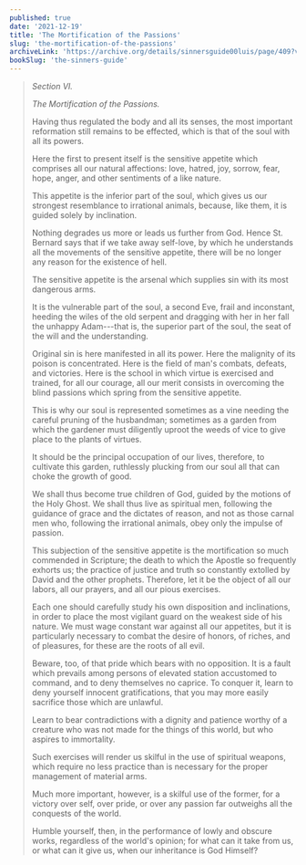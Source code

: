 ```yaml
---
published: true
date: '2021-12-19'
title: 'The Mortification of the Passions'
slug: 'the-mortification-of-the-passions'
archiveLink: 'https://archive.org/details/sinnersguide00luis/page/409?view=theater'
bookSlug: 'the-sinners-guide'
---
```


> *Section VI.*
>
> *The Mortification of the Passions.*
>
> Having thus regulated the body and all its senses, the most important reformation still remains to be effected, which is that of the soul with all its powers.
> 
> Here the first to present itself is the sensitive appetite which comprises all our natural affections: love, hatred, joy, sorrow, fear, hope, anger, and other sentiments of a like nature.
> 
> This appetite is the inferior part of the soul, which gives us our strongest resemblance to irrational animals, because, like them, it is guided solely by inclination.
> 
> Nothing degrades us more or leads us further from God. Hence St. Bernard says that if we take away self-love, by which he understands all the movements of the sensitive appetite, there will be no longer any reason for the existence of hell.
> 
> The sensitive appetite is the arsenal which supplies sin with its most dangerous arms.
> 
> It is the vulnerable part of the soul, a second Eve, frail and inconstant, heeding the wiles of the old serpent and dragging with her in her fall the unhappy Adam---that is, the superior part of the soul, the seat of the will and the understanding.
> 
> Original sin is here manifested in all its power. Here the malignity of its poison is concentrated. Here is the field of man's combats, defeats, and victories. Here is the school in which virtue is exercised and trained, for all our courage, all our merit consists in overcoming the blind passions which spring from the sensitive appetite.
>
> This is why our soul is represented sometimes as a vine needing the careful pruning of the husbandman; sometimes as a garden from which the gardener must diligently uproot the weeds of vice to give place to the plants of virtues.
> 
> It should be the principal occupation of our lives, therefore, to cultivate this garden, ruthlessly plucking from our soul all that can choke the growth of good.
> 
> We shall thus become true children of God, guided by the motions of the Holy Ghost. We shall thus live as spiritual men, following the guidance of grace and the dictates of reason, and not as those carnal men who, following the irrational animals, obey only the impulse of passion.
> 
> This subjection of the sensitive appetite is the mortification so much commended in Scripture; the death to which the Apostle so frequently exhorts us; the practice of justice and truth so constantly extolled by David and the other prophets. Therefore, let it be the object of all our labors, all our prayers, and all our pious exercises.
>
> Each one should carefully study his own disposition and inclinations, in order to place the most vigilant guard on the weakest side of his nature. We must wage constant war against all our appetites, but it is particularly necessary to combat the desire of honors, of riches, and of pleasures, for these are the roots of all evil.
>
> Beware, too, of that pride which bears with no opposition. It is a fault which prevails among persons of elevated station accustomed to command, and to deny themselves no caprice. To conquer it, learn to deny yourself innocent gratifications, that you may more easily sacrifice those which are unlawful.
> 
> Learn to bear contradictions with a dignity and patience worthy of a creature who was not made for the things of this world, but who aspires to immortality.
> 
> Such exercises will render us skilful in the use of spiritual weapons, which require no less practice than is necessary for the proper management of material arms.
> 
> Much more important, however, is a skilful use of the former, for a victory over self, over pride, or over any passion far outweighs all the conquests of the world.
> 
> Humble yourself, then, in the performance of lowly and obscure works, regardless of the world's opinion; for what can it take from us, or what can it give us, when our inheritance is God Himself?